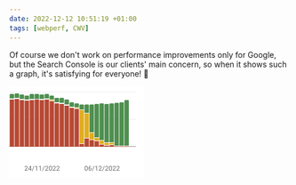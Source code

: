 ```yaml
---
date: 2022-12-12 10:51:19 +01:00
tags: [webperf, CWV]
---
```


Of course we don't work on performance improvements only for Google, but the Search Console is our clients' main concern, so when it shows such a graph, it's satisfying for everyone! 🎉

![Screenshot of a graph from the Google Search Console showing a great improvement of Core Web Vitals](google-search-console-core-web-vitals.png)
